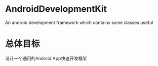 AndroidDevelopmentKit
=====================

An android development framework which contains some classes useful

总体目标
=====================
设计一个通用的Android App快速开发框架
